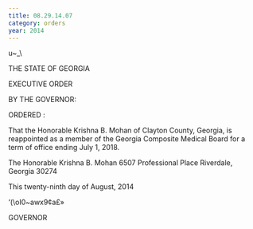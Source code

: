 ```yaml
---
title: 08.29.14.07
category: orders
year: 2014
---
```

 

u~_\

THE STATE OF GEORGIA

EXECUTIVE ORDER

BY THE GOVERNOR:

ORDERED :

That the Honorable Krishna B. Mohan of Clayton County, Georgia,
is reappointed as a member of the Georgia Composite Medical
Board for a term of office ending July 1, 2018.

The Honorable Krishna B. Mohan
6507 Professional Place
Riverdale, Georgia 30274

This twenty-ninth day of August, 2014

‘(\oI0~awx9¢a£»

GOVERNOR

